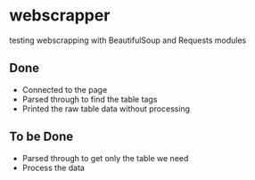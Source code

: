 webscrapper
===========
testing webscrapping with BeautifulSoup and Requests modules

## Done
 * Connected to the page
 * Parsed through to find the table tags
 * Printed the raw table data without processing 
 
## To be Done
 * Parsed through to get only the table we need
 * Process the data
